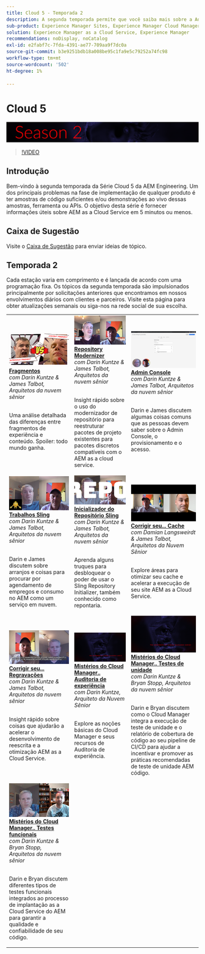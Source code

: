 ```yaml
---
title: Cloud 5 - Temporada 2
description: A segunda temporada permite que você saiba mais sobre a Adobe Experience Manager (AEM) as a Cloud Service da Adobe, engenheiros especialistas que a criam e os serviços especializados que a oferecem.
sub-product: Experience Manager Sites, Experience Manager Cloud Manager, Experience Manager Assets
solution: Experience Manager as a Cloud Service, Experience Manager
recommendations: noDisplay, noCatalog
exl-id: e2fabf7c-7fda-4391-ae77-709aa9f7dc0a
source-git-commit: b3e9251bdb18a008be95c1fa9e5c79252a74fc98
workflow-type: tm+mt
source-wordcount: '502'
ht-degree: 1%

---
```


# Cloud 5

![Série AEM especialistas](./imgs/masthead-s2.png)
>[!VIDEO](https://video.tv.adobe.com/v/346567?quality=12&learn=on)

## Introdução

Bem-vindo à segunda temporada da Série Cloud 5 da AEM Engineering. Um dos principais problemas na fase de implementação de qualquer produto é ter amostras de código suficientes e/ou demonstrações ao vivo dessas amostras, ferramenta ou APIs. O objetivo desta série é fornecer informações úteis sobre AEM as a Cloud Service em 5 minutos ou menos.

## Caixa de Sugestão

Visite o [Caixa de Sugestão](https://forms.office.com/r/74P5Xz4UH0) para enviar ideias de tópico.

## Temporada 2

Cada estação varia em comprimento e é lançada de acordo com uma programação fixa. Os tópicos da segunda temporada são impulsionados principalmente por solicitações anteriores que encontramos em nossos envolvimentos diários com clientes e parceiros. Visite esta página para obter atualizações semanais ou siga-nos na rede social de sua escolha.

<table>
    <tr>
        <td>
            <a href="season-2/cloud5-experience-v-content-fragments.md">
                <img alt="Fragmentos" src="./imgs/s2/000-thumb.png"/>
            </a>
            <div>
                <a href="season-2/cloud5-experience-v-content-fragments.md"><strong>Fragmentos</strong></a>        
                <br/><em>com Darin Kuntze &amp; James Talbot, Arquitetos da nuvem sênior</em>
            </div>
            <p>
                <br/>
                Uma análise detalhada das diferenças entre fragmentos de experiência e conteúdo. Spoiler: todo mundo ganha.
            </p>
        </td>   
         <td>
            <a href="season-2/cloud5-repo-modernizer.md">
                 <img alt="Modernizador de repositório" src="./imgs/s2/001-thumb.png"/>
            </a>
            <div>
                <a href="season-2/cloud5-repo-modernizer.md"><strong>Repository Modernizer</strong></a> 
               <br/><em>com Darin Kuntze &amp; James Talbot, Arquitetos da nuvem sênior</em>
            </div>
            <p>
                <br/>
                Insight rápido sobre o uso do modernizador de repositório para reestruturar pacotes de projeto existentes para pacotes discretos compatíveis com o AEM as a cloud service.
            </p>
         </td>
         <td>
            <a href="season-2/cloud5-admin-console.md">
                 <img alt="Admin Console" src="./imgs/s2/002-thumb.png"/>
            </a>
            <div>
                  <a href="season-2/cloud5-admin-console.md"><strong>Admin Console</strong></a>
               <br/><em>com Darin Kuntze &amp; James Talbot, Arquitetos da nuvem sênior</em>
            </div>
            <p>
            <br/>
               Darin e James discutem algumas coisas comuns que as pessoas devem saber sobre o Admin Console, o provisionamento e o acesso.
            </p>
         </td> 
  </tr>
  <tr>
         <td>
            <a href="season-2/cloud5-sling-job-scheduler.md">
                 <img alt="Sling Jobs" src="./imgs/s2/003-thumb.png"/>
            </a>
            <div>
                  <a href="season-2/cloud5-sling-job-scheduler.md"><strong>Trabalhos Sling</strong></a>
               <br/><em>com Darin Kuntze &amp; James Talbot, Arquitetos da nuvem sênior</em>
            </div>
            <p>
            <br/>
               Darin e James discutem sobre arranjos e coisas para procurar por agendamento de empregos e consumo no AEM como um serviço em nuvem.
            </p>
         </td> 
         <td>
            <a href="season-2/cloud5-repoinit.md">
                 <img alt="Inicializador do Repo (repontar)" src="./imgs/s2/004-thumb.png"/>
            </a>
            <div>
                  <a href="season-2/cloud5-repoinit.md"><strong>Inicializador do Repositório Sling</strong></a>
               <br/><em>com Darin Kuntze &amp; James Talbot, Arquitetos da nuvem sênior</em>
            </div>
            <p>
            <br/>
              Aprenda alguns truques para desbloquear o poder de usar o Sling Repository Initializer, também conhecido como repontaria.
            </p>
         </td>   
     <td>
            <a href="season-2/cloud5-fix-your-cache.md">
               <img alt="Corrija seu cache" src="./imgs/s2/005-thumb.png"/>
            </a>
      <div>
         <a href="season-2/cloud5-fix-your-cache.md"><strong>Corrigir seu... Cache</strong></a>
         <br/><em>com Damian Langsweirdt &amp; James Talbot, Arquitetos da Nuvem Sênior</em>
      </div>
      <p>
         <br/>
             Explore áreas para otimizar seu cache e acelerar a execução de seu site AEM as a Cloud Service.
      </p>
   </td> 
  </tr>
<tr>
   <td>
           <a href="season-2/cloud5-fix-your-rewrites.md">
               <img alt="Corrigir suas...regravações" src="./imgs/s2/006-thumb.png"/>
            </a>
      <div>
            <a href="season-2/cloud5-fix-your-rewrites.md"><strong>Corrigir seu... Regravações</strong></a>
         <br/><em>com Darin Kuntze &amp; James Talbot, Arquitetos da nuvem sênior</em>
      </div>
      <p>
        <br/>
         Insight rápido sobre coisas que ajudarão a acelerar o desenvolvimento de reescrita e a otimização AEM as a Cloud Service.
      </p>
     </td>   
     <td>
            <a href="season-2/cloud5-mocm-experience-audit.md">
               <img alt="Mistérios do Cloud Manager.. Auditoria de experiência" src="./imgs/s2/007-thumb.png"/>
               </a>
      <div>
            <a href="season-2/cloud5-mocm-experience-audit.md"><strong>Mistérios do Cloud Manager.. Auditoria de experiência</strong></a>
         <br/><em>com Darin Kuntze, Arquiteto da Nuvem Sênior</em>
      </div>
      <p>
        <br/>
        Explore as noções básicas do Cloud Manager e seus recursos de Auditoria de experiência.
      </p>
   </td>
     <td>
            <a href="season-2/cloud5-mocm-unit-tests.md">
               <img alt="Mistérios do Cloud Manager.. Testes de unidade" src="./imgs/s2/008-thumb.png"/>
            </a>
      <div>
            <a href="season-2/cloud5-mocm-unit-tests.md"><strong>Mistérios do Cloud Manager.. Testes de unidade</strong></a>
         <br/><em>com Darin Kuntze &amp; Bryan Stopp, Arquitetos da nuvem sênior</em>
      </div>
      <p>
        <br/>
        Darin e Bryan discutem como o Cloud Manager integra a execução de teste de unidade e o relatório de cobertura de código ao seu pipeline de CI/CD para ajudar a incentivar e promover as práticas recomendadas de teste de unidade AEM código.
      </p>
   </td> 
  </tr>
    <tr>
        <td>
               <a href="season-2/cloud5-mocm-functional-tests.md">
                   <img alt="Mistérios do Cloud Manager.. Testes funcionais" src="./imgs/s2/009-thumb.png"/>
               </a>
            <div>
                <a href="season-2/cloud5-mocm-functional-tests.md"><strong>Mistérios do Cloud Manager.. Testes funcionais</strong><br/></a>        
                <em>com Darin Kuntze &amp; Bryan Stopp, Arquitetos da nuvem sênior</em>
            </div>
            <p><br/>
                Darin e Bryan discutem diferentes tipos de testes funcionais integrados ao processo de implantação as a Cloud Service do AEM para garantir a qualidade e confiabilidade de seu código.
            </p>
        </td>
        <td></td>
        <td></td>
    </tr>
</table>
